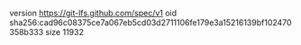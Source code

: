 version https://git-lfs.github.com/spec/v1
oid sha256:cad96c08375ce7a067eb5cd03d2711106fe179e3a15216139bf102470358b333
size 11932
